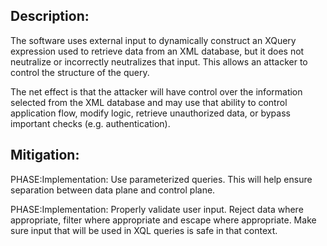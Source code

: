 ## Description:

The software uses external input to dynamically construct an XQuery expression used to retrieve data from an XML database, but it does not neutralize or incorrectly neutralizes that input. This allows an attacker to control the structure of the query.

The net effect is that the attacker will have control over the information selected from the XML database and may use that ability to control application flow, modify logic, retrieve unauthorized data, or bypass important checks (e.g. authentication).

## Mitigation:


PHASE:Implementation:
Use parameterized queries. This will help ensure separation between data plane and control plane.

PHASE:Implementation:
Properly validate user input. Reject data where appropriate, filter where appropriate and escape where appropriate. Make sure input that will be used in XQL queries is safe in that context.

